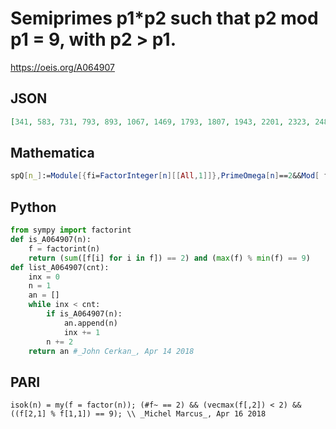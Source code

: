 # Semiprimes p1\*p2 such that p2 mod p1 \= 9, with p2 \> p1\.
https://oeis.org/A064907
## JSON
```JSON
[341, 583, 731, 793, 893, 1067, 1469, 1793, 1807, 1943, 2201, 2323, 2483, 2519, 2761, 3043, 3071, 3487, 3497, 3781, 4213, 4439, 4511, 4777, 4841, 4849, 4939, 5497, 5809, 5933, 5947, 6511, 6539, 6989, 7093, 7117, 7391, 7493, 7601, 7613, 7783, 7891, 7967]
```
## Mathematica
```Mathematica
spQ[n_]:=Module[{fi=FactorInteger[n][[All,1]]},PrimeOmega[n]==2&&Mod[ fi[[2]],fi[[1]]]==9]; Select[Range[8000],spQ]//Quiet (* _Harvey P. Dale_, Aug 02 2019 *)
```
## Python
```Python
from sympy import factorint
def is_A064907(n):
    f = factorint(n)
    return (sum([f[i] for i in f]) == 2) and (max(f) % min(f) == 9)
def list_A064907(cnt):
    inx = 0
    n = 1
    an = []
    while inx < cnt:
        if is_A064907(n):
            an.append(n)
            inx += 1
        n += 2
    return an #_John Cerkan_, Apr 14 2018
```
## PARI
```PARI
isok(n) = my(f = factor(n)); (#f~ == 2) && (vecmax(f[,2]) < 2) && ((f[2,1] % f[1,1]) == 9); \\ _Michel Marcus_, Apr 16 2018
```
